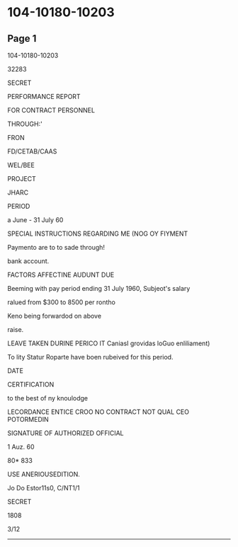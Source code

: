 # 104-10180-10203

## Page 1

104-10180-10203

32283

SECRET

PERFORMANCE REPORT

FOR CONTRACT PERSONNEL

THROUGH:'

FRON

FD/CETAB/CAAS

WEL/BEE

PROJECT

JHARC

PERIOD

a June - 31 July 60

SPECIAL INSTRUCTIONS REGARDING ME (NOG OY FIYMENT

Paymento are to to sade through!

bank account.

FACTORS AFFECTINE AUDUNT DUE

Beeming with pay period ending 31 July 1960, Subjeot's salary

ralued from $300 to 8500 per rontho

Keno being forwardod on above

raise.

LEAVE TAKEN DURINE PERICO IT CaniasI grovidas loGuo enliliament)

To lity Statur Roparte have boen rubeived for this period.

DATE

CERTIFICATION

to the best of ny knoulodge

LECORDANCE ENTICE CROO NO CONTRACT NOT QUAL CEO POTORMEDIN

SIGNATURE OF AUTHORIZED OFFICIAL

1 Auz. 60

80* 833

USE ANERIOUSEDITION.

Jo Do Estor11s0, C/NT1/1

SECRET

1808

3/12

---

